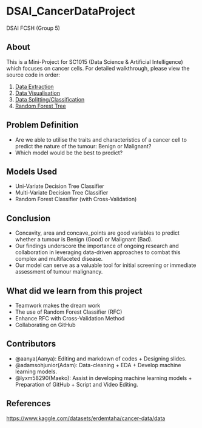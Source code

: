 # DSAI_CancerDataProject
DSAI FCSH (Group 5)

## About
This is a Mini-Project for SC1015 (Data Science & Artificial Intelligence) which focuses on cancer cells. For detailed walkthrough, please view the source code in order:
1. [Data Extraction](https://github.com/lyxm58290/DSAI_CancerData/blob/95cfccf8244e26cf87aa3e0e6d507dcbf342e01a/Notebooks/DataExtraction.ipynb)
2. [Data Visualisation](https://github.com/lyxm58290/DSAI_CancerData/blob/95cfccf8244e26cf87aa3e0e6d507dcbf342e01a/Notebooks/DataVisualization.ipynb)
3. [Data Splitting/Classification](https://github.com/lyxm58290/DSAI_CancerData/blob/95cfccf8244e26cf87aa3e0e6d507dcbf342e01a/Notebooks/DataSplit_Class.ipynb)
4. [Random Forest Tree](https://github.com/lyxm58290/DSAI_CancerData/blob/95cfccf8244e26cf87aa3e0e6d507dcbf342e01a/Notebooks/RandomForest.ipynb)

## Problem Definition
* Are we able to utilise the traits and characteristics of a cancer cell to predict the nature of the tumour: Benign or Malignant?
* Which model would be the best to predict?

## Models Used
* Uni-Variate Decision Tree Classifier
* Multi-Variate Decision Tree Classifier
* Random Forest Classifier (with Cross-Validation)

## Conclusion
* Concavity, area and concave_points are good variables to predict whether a tumour is Benign (Good) or Malignant (Bad).
* Our findings underscore the importance of ongoing research and collaboration in leveraging data-driven approaches to combat this complex and multifaceted disease.
* Our model can serve as a valuable tool for initial screening or immediate assessment of tumour malignancy. 

## What did we learn from this project
* Teamwork makes the dream work
* The use of Random Forest Classifier (RFC)
* Enhance RFC with Cross-Validation Method
* Collaborating on GitHub

## Contributors
* @aanya(Aanya): Editing and markdown of codes + Designing slides.
* @adamsohjunior(Adam): Data-cleaning + EDA + Develop machine learning models.
* @lyxm58290(Maeko): Assist in developing machine learning models + Preparation of GitHub + Script and Video Editing.

## References
https://www.kaggle.com/datasets/erdemtaha/cancer-data/data
